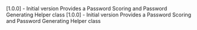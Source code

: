 [1.0.0] - Initial version
Provides a Password Scoring and Password Generating Helper class
[1.0.0] - Initial version
Provides a Password Scoring and Password Generating Helper class